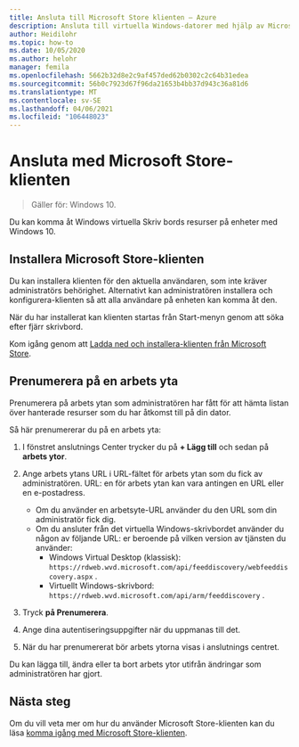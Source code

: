 ```yaml
---
title: Ansluta till Microsoft Store klienten – Azure
description: Ansluta till virtuella Windows-datorer med hjälp av Microsoft Store-klienten.
author: Heidilohr
ms.topic: how-to
ms.date: 10/05/2020
ms.author: helohr
manager: femila
ms.openlocfilehash: 5662b32d8e2c9af457ded62b0302c2c64b31edea
ms.sourcegitcommit: 56b0c7923d67f96da21653b4bb37d943c36a81d6
ms.translationtype: MT
ms.contentlocale: sv-SE
ms.lasthandoff: 04/06/2021
ms.locfileid: "106448023"
---
```

# <a name="connect-with-the-microsoft-store-client"></a>Ansluta med Microsoft Store-klienten

>Gäller för: Windows 10.

Du kan komma åt Windows virtuella Skriv bords resurser på enheter med Windows 10.

## <a name="install-the-microsoft-store-client"></a>Installera Microsoft Store-klienten

Du kan installera klienten för den aktuella användaren, som inte kräver administratörs behörighet. Alternativt kan administratören installera och konfigurera-klienten så att alla användare på enheten kan komma åt den.

När du har installerat kan klienten startas från Start-menyn genom att söka efter fjärr skrivbord.

Kom igång genom att [Ladda ned och installera-klienten från Microsoft Store](https://www.microsoft.com/store/productId/9WZDNCRFJ3PS).

## <a name="subscribe-to-a-workspace"></a>Prenumerera på en arbets yta

Prenumerera på arbets ytan som administratören har fått för att hämta listan över hanterade resurser som du har åtkomst till på din dator.

Så här prenumererar du på en arbets yta:

1. I fönstret anslutnings Center trycker du på **+ Lägg till** och sedan på **arbets ytor**.
2. Ange arbets ytans URL i URL-fältet för arbets ytan som du fick av administratören. URL: en för arbets ytan kan vara antingen en URL eller en e-postadress.
   
   - Om du använder en arbetsyte-URL använder du den URL som din administratör fick dig.
   - Om du ansluter från det virtuella Windows-skrivbordet använder du någon av följande URL: er beroende på vilken version av tjänsten du använder:
       - Windows Virtual Desktop (klassisk): `https://rdweb.wvd.microsoft.com/api/feeddiscovery/webfeeddiscovery.aspx` .
       - Virtuellt Windows-skrivbord: `https://rdweb.wvd.microsoft.com/api/arm/feeddiscovery` .
  
3. Tryck **på Prenumerera**.
4. Ange dina autentiseringsuppgifter när du uppmanas till det.
5. När du har prenumererat bör arbets ytorna visas i anslutnings centret.

Du kan lägga till, ändra eller ta bort arbets ytor utifrån ändringar som administratören har gjort.

## <a name="next-steps"></a>Nästa steg

Om du vill veta mer om hur du använder Microsoft Store-klienten kan du läsa [komma igång med Microsoft Store-klienten](/windows-server/remote/remote-desktop-services/clients/windows/).